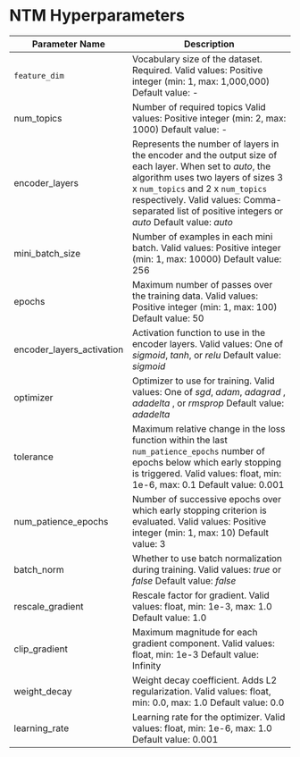 # NTM Hyperparameters<a name="ntm_hyperparameters"></a>


| Parameter Name | Description | 
| --- | --- | 
|  `feature_dim`  |  Vocabulary size of the dataset\. Required\. Valid values: Positive integer \(min: 1, max: 1,000,000\) Default value: \-  | 
| num\_topics |  Number of required topics Valid values: Positive integer \(min: 2, max: 1000\) Default value: \-  | 
| encoder\_layers |  Represents the number of layers in the encoder and the output size of each layer\. When set to *auto*, the algorithm uses two layers of sizes 3 x `num_topics` and 2 x `num_topics` respectively\.  Valid values: Comma\-separated list of positive integers or *auto* Default value: *auto*  | 
| mini\_batch\_size |  Number of examples in each mini batch\. Valid values: Positive integer \(min: 1, max: 10000\) Default value: 256  | 
| epochs |  Maximum number of passes over the training data\. Valid values: Positive integer \(min: 1, max: 100\) Default value: 50  | 
| encoder\_layers\_activation |  Activation function to use in the encoder layers\. Valid values: One of *sigmoid*, *tanh*, or *relu* Default value: *sigmoid*  | 
| optimizer |  Optimizer to use for training\. Valid values: One of *sgd*, *adam*, *adagrad* , *adadelta* , or *rmsprop* Default value: *adadelta*  | 
| tolerance |  Maximum relative change in the loss function within the last `num_patience_epochs`  number of epochs below which early stopping is triggered\.  Valid values: float, min: 1e\-6, max: 0\.1 Default value: 0\.001  | 
| num\_patience\_epochs |  Number of successive epochs over which early stopping criterion is evaluated\. Valid values: Positive integer \(min: 1, max: 10\) Default value: 3  | 
| batch\_norm |  Whether to use batch normalization during training\. Valid values: *true* or *false* Default value: *false*  | 
| rescale\_gradient |  Rescale factor for gradient\. Valid values: float, min: 1e\-3, max: 1\.0 Default value: 1\.0  | 
| clip\_gradient |  Maximum magnitude for each gradient component\. Valid values: float, min: 1e\-3 Default value: Infinity  | 
| weight\_decay |   Weight decay coefficient\. Adds L2 regularization\. Valid values: float, min: 0\.0, max: 1\.0 Default value: 0\.0  | 
| learning\_rate |  Learning rate for the optimizer\. Valid values: float, min: 1e\-6, max: 1\.0 Default value: 0\.001  | 
